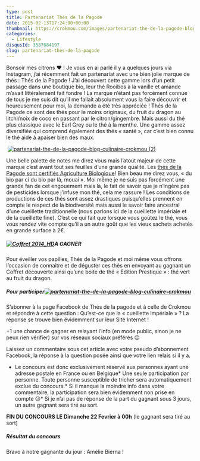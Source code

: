 ```yaml
---
type: post
title: Partenariat Thés de la Pagode
date: 2015-02-13T17:24:00+00:00
thumbnail: https://crokmou.com/images/partenariat-the-de-la-pagode-blog-culinaire-crokmou-1.jpg
categories:
  - Lifestyle
disqusId: 3587684197
slug: partenariat-thes-de-la-pagode
---
```


Bonsoir mes citrons ❤ ! Je vous en ai parlé il y a quelques jours via Instagram, j’ai récemment fait un partenariat avec une bien jolie marque de thés : Thés de la Pagode ! J’ai découvert cette gamme lors d’un petit passage dans une boutique bio, leur thé Rooibos à la vanille et amande m’avait littéralement fait fondre ! La marque n’étant pas forcément connue de tous je me suis dit qu’il me fallait absolument vous la faire découvrir et heureusement pour moi, la demande a été très appréciée ! Thés de la Pagode ce sont des thés pour le moins originaux, du fruit du dragon au litchi/noix de coco en passant par le citron/gingembre. Mais aussi du thé plus classique avec le Earl Grey ou le thé à la menthe. Une gamme assez diversifiée qui comprend également des thés « santé », car c’est bien connu le thé aide à apaiser bien des maux.

 [![partenariat-the-de-la-pagode-blog-culinaire-crokmou (2)](https://crokmou.com/images/partenariat-the-de-la-pagode-blog-culinaire-crokmou-2_hhbpxm.jpg)](https://crokmou.com/images/partenariat-the-de-la-pagode-blog-culinaire-crokmou-2_hhbpxm.jpg)

Une belle palette de notes me direz vous mais l’atout majeur de cette marque c’est avant tout ses feuilles d’une grande qualité. Les [thés de la Pagode sont certifiés Agriculture Biologique](http://www.thesdelapagode.com/content/147-pourquoi-du-the-bio)! Bien beau me direz vous, « du bio par ci du bio par là, mouai ». Moi même je ne suis pas forcément une grande fan de cet engouement mais là, le fait de savoir que je n’ingère pas de pesticides lorsque j’infuse mon thé, cela me rassure ! Les conditions de productions de ces thés sont assez drastiques puisqu’elles prennent en compte le respect de la biodiversité mais aussi le savoir faire ancestral d’une cueillette traditionnelle (nous parlons ici de la cueillette impériale et de la cueillette fine). C’est ce qui fait que lorsque vous goûtez le thé, vous vous rendez vite compte qu’il a un autre goût que les vieux sachets achetés en grande surface à 2€.

##### [![Coffret 2014_HD](http://www.crokmou.com/wp-content/uploads/2015/02/Coffret-2014_HD.jpg)](http://www.crokmou.com/wp-content/uploads/2015/02/Coffret-2014_HD.jpg)A GAGNER

Pour éveiller vos papilles, Thés de la Pagode et moi même vous offrons l’occasion de connaitre et de déguster ces thés en envoyant au gagnant un Coffret découverte ainsi qu’une boite de thé « Edition Prestique » : thé vert au fruit du dragon.      

##### Pour participer[![partenariat-the-de-la-pagode-blog-culinaire-crokmou](https://crokmou.com/images/partenariat-the-de-la-pagode-blog-culinaire-crokmou_zawt9z.jpg)](https://crokmou.com/images/partenariat-the-de-la-pagode-blog-culinaire-crokmou_zawt9z.jpg)

S’abonner à la page Facebook de Thés de la pagode et à celle de Crokmou et répondre à cette question : Qu’est-ce que la « cueillette impériale » ? La réponse se trouve bien évidemment sur leur Site Internet !

+1 une chance de gagner en relayant l’info (en mode public, sinon je ne peux rien vérifier) sur vos réseaux sociaux préférés 😉

Laissez un commentaire sous cet article avec votre pseudo d’abonnement Facebook, la réponse à la question posée ainsi que votre lien relais si il y a.

*   Le concours est donc exclusivement réservé aux personnes ayant une adresse postale en France ou en Belgique*   Une seule participation par personne. Toute personne susceptible de tricher sera automatiquement exclue du concours.*   Si il manque la moindre info dans votre commentaire, la participation sera bien évidemment non prise en compte 😉*   Si je n’ai pas de réponse de la part du gagnant sous 3 jours, un autre gagnant sera tiré au sort.

**FIN DU CONCOURS LE Dimanche 22 Fevrier à 00h**
(le gagnant sera tiré au sort)

##### Résultat du concours

Bravo à notre gagnante du jour : Amélie Bierna !
